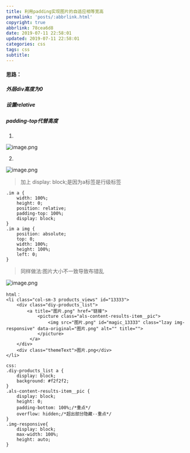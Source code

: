 ```yaml
---
title: 利用padding实现图片的自适应相等宽高
permalink: 'posts/:abbrlink.html'
copyright: true
abbrlink: 78cea6d8
date: 2019-07-11 22:58:01
updated: 2019-07-11 22:58:01
categories: css
tags: css
subtitle:
---
```

#### 思路：
##### 外层div高度为0
##### 设置relative
##### padding-top代替高度
1.
![image.png](https://upload-images.jianshu.io/upload_images/3098875-92d3e876f388aaa0.png?imageMogr2/auto-orient/strip%7CimageView2/2/w/1240)
<!--more-->
2.
![image.png](https://upload-images.jianshu.io/upload_images/3098875-4d9bd24405bc7db1.png?imageMogr2/auto-orient/strip%7CimageView2/2/w/1240)
> 加上 display: block;是因为a标签是行级标签



```
.im a {
    width: 100%;
    height: 0;
    position: relative;
    padding-top: 100%;
    display: block;
}
.im a img {
    position: absolute;
    top: 0;
    width: 100%;
    height: 100%;
    left: 0;
}
```

>同样做法:图片大小不一致导致布错乱

![image.png](https://upload-images.jianshu.io/upload_images/3098875-5a628665dd31b157.png?imageMogr2/auto-orient/strip%7CimageView2/2/w/1240)

```
html：
<li class="col-sm-3 products_views" id="13333">
	<div class="diy-products_list">
		<a title="图片.png" href="链接">
			<picture class="als-content-results-item__pic">
				<img src="图片.png" id="magic_13333" class="lzay img-responsive" data-original="图片.png" alt="" title="">
			</picture>
		 </a>
	</div>
	<div class="themeText">图片.png</div>
</li>
```
```
css:
.diy-products_list a {
    display: block;
    background: #f2f2f2;
}
.als-content-results-item__pic {
    display: block;
    height: 0;
    padding-bottom: 100%;/*重点*/
    overflow: hidden;/*超出部分隐藏--重点*/
}
.img-responsive{
    display: block;
    max-width: 100%;
    height: auto;
}
```


